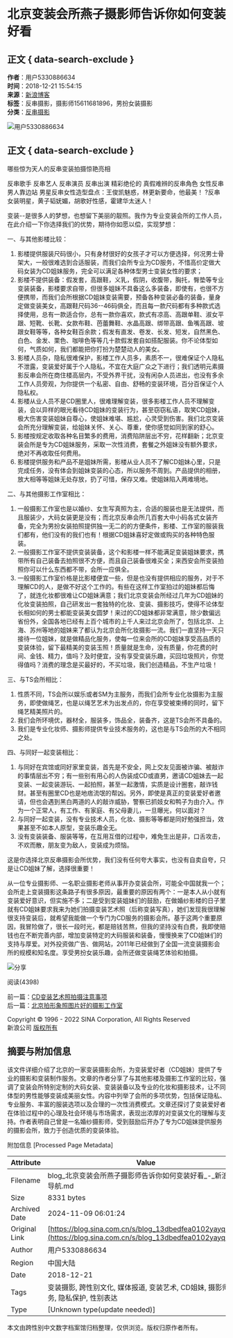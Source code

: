 # 北京变装会所燕子摄影师告诉你如何变装好看

## 正文 { data-search-exclude }


**作者**：用户5330886634  
**时间**：2018-12-21 15:54:15  
**来源**：[新浪博客](http://blog.sina.com.cn/u/5330886634)  
**标签**：反串摄影，摄影师15611681896，男扮女装摄影  
**分类**：[反串摄影](https://blog.sina.com.cn/s/articlelist_5330886634_6_1.html)  

![用户5330886634](http://portrait3.sinaimg.cn/5330886634/blog/180)

## 正文 { data-search-exclude }

哪些惊为天人的反串变装拍摄惊艳亮相

反串歌手 反串艺人 反串演员 反串出演 精彩绝伦的 真假难辨的反串角色 女性反串男人靠边站 男星反串女性造型盘点：王俊凯魅惑，林更新要命，他最美！ ?反串女装明星，黄子韬妩媚，胡歌好性感，霍建华太迷人！

变装--是很多人的梦想，也想留下美丽的靓照。我作为专业变装会所的工作人员，在此介绍一下你选择我们的优势，期待你如愿以偿，实现梦想：

一、与其他影楼比较：
1. 影楼提供服装尺码很小，只有身材很好的女孩子才可以方便选择，何况男士骨架大，一般很难选到合适服装，而我们会所专业为CD服务，不惜高价定做大码女装为CD姐妹服务，完全可以满足各种体型男士变装女性的要求；
2. 影楼不提供装备：假发套，高跟鞋，义乳，假阴，收腹带，胸托，臀垫等专业变装装备，影楼要求自带，但很多姐妹不具备这么多装备，即使有，也很不方便携带，而我们会所根据CD姐妹变装需要，预备各种变装必备的装备，量身定做变装美女，高跟鞋尺码36--46码俱全，而且每一款尺码都有多种款式选择使用，总有一款适合你，总有一款你喜欢，款式有凉高、高跟单鞋、淑女平跟、短靴、长靴、女款布鞋、芭蕾舞鞋、水晶高跟、绑带高跟、鱼嘴高跟、坡跟女鞋等等，各种女鞋百余款；假发有直发、卷发、长发、短发，自然黑色、白色、金发、栗色、咖啡色等等几十款假发套自如搭配服装。你不论体型如何，气质如何，我们都能把你打扮为楚楚动人的美女。
3. 影楼人员杂，隐私很难保护，影楼工作人员多，素质不一，很难保证个人隐私不泄露，变装爱好属于个人隐私，不宜在大庭广众之下进行；我们透明元素摄影反串会所在商住楼高层内，不受外界干扰，没有闲杂人员进出，也没有多余工作人员旁观，为你提供一个私密、自由、舒畅的变装环境，百分百保证个人隐私权。
4. 影楼从业人员不是CD圈里人，很难理解变装，很多影楼工作人员不理解变装，会以异样的眼光看待CD姐妹的变装行为，甚至窃窃私语，取笑CD姐妹，极大伤害变装姐妹自尊心，使姐妹难堪、尴尬，心灵受到伤害。我们北京变装会所充分理解变装，给姐妹关怀、关心、尊重，使你感觉如同到家的舒心。
5. 影楼按规定收取各种名目繁多的费用，消费陷阱层出不穷，花样翻新；北京变装会所是专为CD姐妹服务，采取一次性消费，套餐之外姐妹没有额外要求，绝对不再收取任何费用。
6. 影楼提供服务和产品不是姐妹所需，影楼从业人员不了解CD姐妹心里，只是完成任务，没有体会到姐妹变装的心态，所以服务不周到。产品提供的相册，放大相等等姐妹无处存放，扔了可惜，保存又难。使姐妹陷入两难境地。

二、与其他摄影工作室相比：
1. 一般摄影工作室也是以婚纱、女生写真照为主，合适的服装也是无法提供，而且服装少，大码女装更是没有；而北京反串会所几百套大中小码各式女装齐备，完全为男扮女装拍照提供独一无二的的方便条件，影楼、工作室的服装我们都有，他们没有的我们也有！根据CD姐妹喜好定做或购买的各种特色服装。
2. 一般摄影工作室不提供变装装备，这个和影楼一样不能满足变装姐妹要求，携带所有自己装备去拍照很不方便，而且自己装备很难买全；来西安会所变装拍照你可以什么东西都不带，会所一应俱全。
3. 一般摄影工作室价格是比影楼便宜一些，但是也没有提供相应的服务，对于不理解CD的人，是做不好这个工作的。有些在这样工作室拍过的姐妹都后悔了，就连化妆都很难让CD姐妹满意；我们北京变装会所经过几年为CD姐妹的化妆变装拍照，自己研发出一套独特的化妆、变装、摄影技巧，使得不论体型长相如何的男士都能变装美女圆梦！来过的CD姐妹都非常满意，除少数偏远省份外，全国各地已经有上百个城市的上千人来过北京会所了，包括北京、上海、苏州等地的姐妹来了都认为北京会所化妆摄影一流。我们一直坚持一天只接待一位姐妹，就是做精品化服务，使每一位来会所的CD姐妹享受高品质的变装体验，留下最精美的变装玉照！质量就是生命，没有质量，你花费的时间、金钱、精力，值吗？及时便宜，没有享受变装乐趣，买回垃圾照片，你觉得值吗？消费的理念是买最好的，不买垃圾，我们创造精品，不生产垃圾！

三、与TS会所相比：
1. 性质不同，TS会所以娱乐或者SM为主服务，而我们会所专业化妆摄影为主服务，即使做绳艺，也是以绳艺艺术为出发点的，你在享受被束缚的同时，留下绳艺精美照片的。
2. 我们会所环境优，器材全，服装多，饰品全，装备齐，这是TS会所不具备的。
3. 我们是专业化妆师、摄影师提供专业技术服务的，这也是与TS会所的大不相同之处。

四、与同好一起变装相比：
1. 与同好在宾馆或同好家里变装，首先是不安全，网上交友见面被诈骗、被敲诈的事情层出不穷；有一些别有用心的人伪装成CD或直男，邀请CD姐妹去一起变装、一起变装游玩、一起拍照，甚至一起激情，实质是设计圈套，敲诈钱财。甚至有圈里CD也是地痞流氓的帮凶。另外，即使是真正的变装爱好者邀请，但也会遇到黑白两道的人的敲诈威胁，警察已抓妓女和鸭子为由介入。作为一个正常人，有工作、有家庭、有父母妻儿，一旦曝光，何以面对？
2. 与同好一起变装，没有专业技术人员，化妆、摄影等等都是同好勉强担当，效果甚至不如本人原型，变装乐趣全无。
3. 没有变装装备、服装等等，在互用互借的过程中，难免生出是非，口舌攻击，不欢而散，朋友变为敌人，变装成为烦恼。

这是你选择北京反串摄影会所优势，我们没有任何夸大事实，也没有自卖自夸，只是让CD姐妹了解，选择很重要！

从一位专业摄影师、一名职业摄影老师从事开办变装会所，可能全中国就我一个；会所走上变装摄影这条路子有很多原因，最重要的原因有两个：一是本人从小就有变装爱好意识，但实施不多；二是受到变装姐妹们的鼓励，在做婚纱影楼的日子里就有CD姐妹要求我来为她们拍摄变装艺术照（后称变装写真），她们发现我很理解很支持变装后，就希望我能做一个专门为CD服务的摄影会所。基于这两个重要原因，我冒险做了，很长一段时光，都是赔钱苦熬，但我的坚持没有白费，我即使赔钱也在不断完善内部，增加变装特定的大码服装和装备，慢慢换来了CD姐妹们的支持与厚爱。对外投资做广告、做网站，2011年已经做到了全国一流变装摄影会所的规模和知名度。享受男扮女装乐趣，会所还做变装绳艺体验和拍摄。

![分享](https://comet.blog.sina.com.cn/qr?https://blog.sina.com.cn/s/blog_13dbedfea0102yayq.html)

阅读(4398)  

前一篇：[CD变装艺术照拍摄注意事项](https://blog.sina.com.cn/s/blog_13dbedfea0102yayp.html)  
后一篇：[北京拍形象照图片好的摄影工作室](https://blog.sina.com.cn/s/blog_13dbedfea0102yayt.html)  

Copyright © 1996 - 2022 SINA Corporation, All Rights Reserved  
新浪公司 [版权所有](https://www.sina.com.cn/intro/copyright.shtml)

## 摘要与附加信息

<!-- tcd_abstract -->
该文件详细介绍了北京的一家变装摄影会所，为变装爱好者（CD姐妹）提供了专业的摄影和变装制作服务。文章的作者分享了与其他影楼及摄影工作室的比较，强调了变装会所特别定制的大码女装、变装装备以及专业的化妆和摄影技术，让不同体型的男性能够变装成美丽女性。内容中列举了会所的多项优势，包括保证隐私、专业服务、丰富的服装选项以及合理的一次性消费模式。文章还探讨了变装爱好者在体验过程中的心理及社会环境与市场需求，表现出浓厚的对变装文化的理解与支持。作者表明自己曾是一名婚纱摄影师，受到鼓励后开办了专为CD姐妹提供服务的摄影会所，致力于创造优质的变装体验。
<!-- tcd_abstract_end -->

附加信息 [Processed Page Metadata]

| Attribute       | Value                                  |
|-----------------|----------------------------------------|
| Filename        | blog_北京变装会所燕子摄影师告诉你如何变装好看_-_新浪网站导航.md                             |
| Size            | 8331 bytes                           |
| Archived Date   | 2024-11-09 06:01:24                             |
| Original Link   | [https://blog.sina.com.cn/s/blog_13dbedfea0102yayq.html](https://blog.sina.com.cn/s/blog_13dbedfea0102yayq.html)                       |
| Author          | 用户5330886634                               |
| Region          | 中国大陆                               |
| Date            | 2018-12-21                                 |
| Tags            | 变装摄影, 跨性别文化, 媒体报道, 变装艺术, CD姐妹, 摄影师服务, 隐私保护, 性别表达                                 |
| Type            | [Unknown type(update needed)]                                 |
<!-- tcd_table_end -->

本文由跨性别中文数字档案馆归档整理，仅供浏览。版权归原作者所有。
